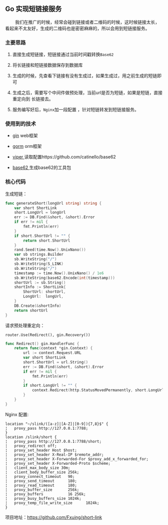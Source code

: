 ## Go 实现短链接服务

        我们在推广的时候，经常会碰到链接或者二维码的时候，这时候链接太长，看起来不太友好，生成的二维码也是密密麻麻的，所以会用到短链接服务。

### 主要思路

1. 直接生成短链接，短链接通过当前时间戳转换`Base62`

2. 将长链接和短链接数据保存到数据库

3. 生成的时候，先查看下链接有没有生成过，如果生成过，用之前生成的短链即可

4. 生成之后，需要写个中间件做预处理，当前url是否为短链，如果是短链，直接重定向到  长链接去。

5. 服务编写好后，`Nginx`加一段配置 ，针对短链转发到短链接服务。

### 使用到的技术

- [gin](https://github.com/gin-gonic/gin) web框架

- [gorm](https://github.com/jinzhu/gorm) orm框架

- [viper ](https://github.com/spf13/viper) 读取配置https://github.com/catinello/base62

- [base62 ](https://github.com/catinello/base62) 生成base62的工具包

### 核心代码

生成短链：

```go
func generateShort(longUrl string) string {
    var short ShortLink
    short.LongUrl = longUrl
    err := DB.Find(&short, &short).Error
    if err != nil {
        fmt.Println(err)
    }
    if short.ShortUrl != "" {
        return short.ShortUrl
    }
    rand.Seed(time.Now().UnixNano())
    var sb strings.Builder
    sb.WriteString("/")
    sb.WriteString(S_LINK)
    sb.WriteString("/")
    timestamp := time.Now().UnixNano() / 1e6
    sb.WriteString(base62.Encode(int(timestamp)))
    shortUrl := sb.String()
    shortInfo := ShortLink{
        ShortUrl: shortUrl,
        LongUrl:  longUrl,
    }
    DB.Create(&shortInfo)
    return shortUrl
}
```

请求预处理重定向：

`router.Use(Redirect(), gin.Recovery())`

```go
func Redirect() gin.HandlerFunc {
    return func(context *gin.Context) {
        url := context.Request.URL
        var short ShortLink
        short.ShortUrl = url.String()
        err := DB.Find(&short, &short).Error
        if err != nil {
            fmt.Println(err)
        }
        if short.LongUrl != "" {
            context.Redirect(http.StatusMovedPermanently, short.LongUrl)
        }
    }
}
```

Nginx 配置:

```nginx
location "~/slink/([a-z]|[A-Z]|[0-9]){7,8}$" {
¦   proxy_pass http://127.0.0.1:7788;
}   
location /slink/short {
¦   proxy_pass http://127.0.0.1:7788/short;
¦   proxy_redirect off;
¦   proxy_set_header Host $host;
¦   proxy_set_header X-Real-IP $remote_addr;
¦   proxy_set_header X-Forwarded-For $proxy_add_x_forwarded_for;
¦   proxy_set_header X-Forwarded-Proto $scheme;
¦   client_max_body_size 30m;
¦   client_body_buffer_size 256k;
¦   proxy_connect_timeout   90; 
¦   proxy_send_timeout      180;
¦   proxy_read_timeout      180;
¦   proxy_buffer_size       256k;
¦   proxy_buffers           16 256k;
¦   proxy_busy_buffers_size 1024k;
¦   proxy_temp_file_write_size      1024k;
}
```

项目地址：https://github.com/Fxuing/short-link


